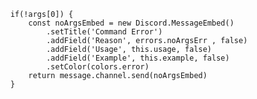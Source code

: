 
        if(!args[0]) {
            const noArgsEmbed = new Discord.MessageEmbed() 
                .setTitle('Command Error')
                .addField('Reason', errors.noArgsErr , false)
                .addField('Usage', this.usage, false)
                .addField('Example', this.example, false)
                .setColor(colors.error)
            return message.channel.send(noArgsEmbed)
        }